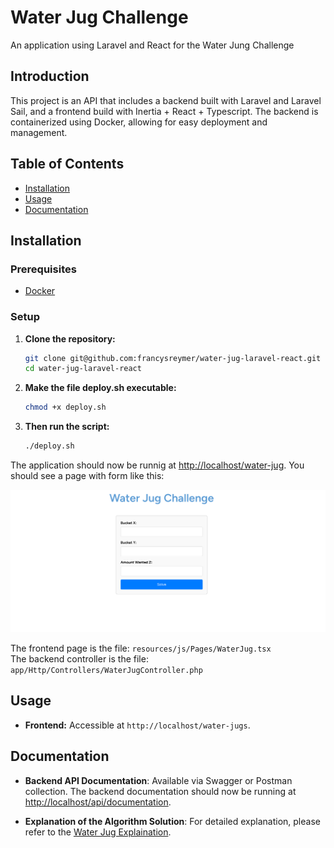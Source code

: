 # Water Jug Challenge

An application using Laravel and React for the Water Jung Challenge

## Introduction

This project is an API that includes a backend built with Laravel and Laravel Sail, and a frontend build with Inertia + React + Typescript. The backend is containerized using Docker, allowing for easy deployment and management. 

## Table of Contents

- [Installation](#installation)
- [Usage](#usage)
- [Documentation](#documentation)

## Installation

### Prerequisites

- [Docker](https://www.docker.com/)

### Setup

1. **Clone the repository:**

    ```bash
    git clone git@github.com:francysreymer/water-jug-laravel-react.git
    cd water-jug-laravel-react
    ```

2. **Make the file deploy.sh executable:**

    ```bash
    chmod +x deploy.sh
    ```

7. **Then run the script:**

    ```bash
    ./deploy.sh
    ```
The application should now be runnig at [http://localhost/water-jug](http://localhost/water-jug).
You should see a page with form like this:

![Water Jug Challenge Page](images/empty-form.png)

The frontend page is the file: `resources/js/Pages/WaterJug.tsx`<br>
The backend controller is the file: `app/Http/Controllers/WaterJugController.php`

## Usage

- **Frontend:** Accessible at `http://localhost/water-jugs`.

## Documentation

- **Backend API Documentation**: Available via Swagger or Postman collection. The backend documentation should now be running at [http://localhost/api/documentation](http://localhost/api/documentation).

- **Explanation of the Algorithm Solution**: For detailed explanation, please refer to the [Water Jug Explaination](docs/breadth-first-search.pdf).
